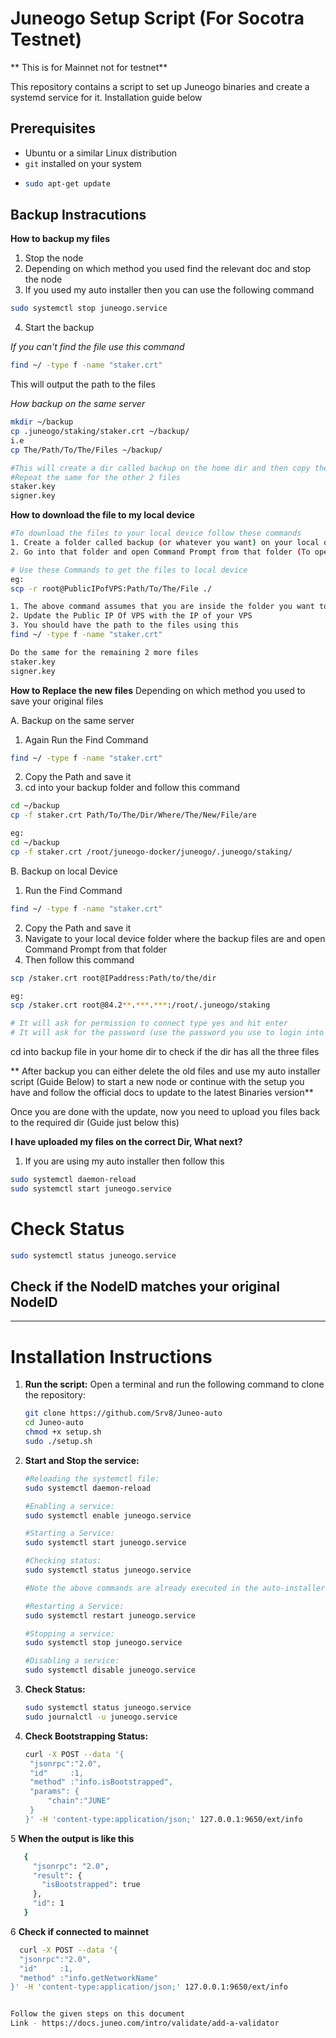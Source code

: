 # Juneogo Setup Script (For Socotra Testnet) 
** This is for Mainnet not for testnet**

This repository contains a script to set up Juneogo binaries and create a systemd service for it.
Installation guide below

## Prerequisites

- Ubuntu or a similar Linux distribution
- `git` installed on your system
- ```bash
  sudo apt-get update

## Backup Instracutions

**How to backup my files**
1. Stop the node
2. Depending on which method you used find the relevant doc and stop the node
3. If you used my auto installer then you can use the following command
```bash
sudo systemctl stop juneogo.service
```
4. Start the backup

*If you can't find the file use this command*
```bash
find ~/ -type f -name "staker.crt"
```
This will output the path to the files

*How backup on the same server*
```bash
mkdir ~/backup
cp .juneogo/staking/staker.crt ~/backup/
i.e
cp The/Path/To/The/Files ~/backup/

#This will create a dir called backup on the home dir and then copy the files from the path and paste it inside the backup dir.
#Repeat the same for the other 2 files
staker.key
signer.key
```

**How to download the file to my local device**
```bash
#To download the files to your local device follow these commands
1. Create a folder called backup (or whatever you want) on your local device
2. Go into that folder and open Command Prompt from that folder (To open command Prompt from within file manager, jut type "cmd" in the address bar and it will open cmd from that folder

# Use these Commands to get the files to local device
eg:
scp -r root@PublicIPofVPS:Path/To/The/File ./

1. The above command assumes that you are inside the folder you want to download the files on.
2. Update the Public IP Of VPS with the IP of your VPS
3. You should have the path to the files using this
find ~/ -type f -name "staker.crt"

Do the same for the remaining 2 more files
staker.key
signer.key
```

**How to Replace the new files**
Depending on which method you used to save your original files

A. Backup on the same server
1. Again Run the Find Command
```bash
find ~/ -type f -name "staker.crt"
```
2. Copy the Path and save it
3. cd into your backup folder and follow this command
```bash
cd ~/backup
cp -f staker.crt Path/To/The/Dir/Where/The/New/File/are

eg:
cd ~/backup
cp -f staker.crt /root/juneogo-docker/juneogo/.juneogo/staking/
```

B. Backup on local Device
1. Run the Find Command
```bash
find ~/ -type f -name "staker.crt"
```
2. Copy the Path and save it
3. Navigate to your local device folder where the backup files  are and open Command Prompt from that folder
4. Then follow this command
```bash
scp /staker.crt root@IPaddress:Path/to/the/dir

eg:
scp /staker.crt root@84.2**.***.***:/root/.juneogo/staking

# It will ask for permission to connect type yes and hit enter
# It will ask for the password (use the password you use to login into the VPS)
```

cd into backup file in your home dir to check if the dir has all the three files


** After backup you can either delete the old files and use my auto installer script (Guide Below) to start a new node or continue with the setup you have and follow the official docs to update to the latest Binaries version**

Once you are done with the update, now you need to upload you files back to the required dir (Guide just below this)

**I have uploaded my files on the correct Dir, What next?**
1. If you are using my auto installer then follow this
```bash
sudo systemctl daemon-reload
sudo systemctl start juneogo.service
```

# Check Status
```bash
sudo systemctl status juneogo.service
```

## Check if the NodeID matches your original NodeID

__________________________________________________________________________________

# Installation Instructions

1. **Run the script:**
   Open a terminal and run the following command to clone the repository:
   ```bash
   git clone https://github.com/Srv8/Juneo-auto
   cd Juneo-auto
   chmod +x setup.sh
   sudo ./setup.sh

2. **Start and Stop the service:**
   ```bash
   #Reloading the systemctl file:
   sudo systemctl daemon-reload

   #Enabling a service:
   sudo systemctl enable juneogo.service

   #Starting a Service:
   sudo systemctl start juneogo.service

   #Checking status:
   sudo systemctl status juneogo.service

   #Note the above commands are already executed in the auto-installer, this is noted for future uses.

   #Restarting a Service:
   sudo systemctl restart juneogo.service

   #Stopping a service:
   sudo systemctl stop juneogo.service

   #Disabling a service:
   sudo systemctl disable juneogo.service

3. **Check Status:**
   ```bash
   sudo systemctl status juneogo.service
   sudo journalctl -u juneogo.service

4. **Check Bootstrapping Status:**
   ```bash
   curl -X POST --data '{
    "jsonrpc":"2.0",
    "id"     :1,
    "method" :"info.isBootstrapped",
    "params": {
        "chain":"JUNE"
    }
   }' -H 'content-type:application/json;' 127.0.0.1:9650/ext/info

5 **When the output is like this**
```bash
   {
     "jsonrpc": "2.0",
     "result": {
       "isBootstrapped": true
     },
     "id": 1
   }
```

   6 **Check if connected to mainnet**
  ```bash
    curl -X POST --data '{
    "jsonrpc":"2.0",
    "id"     :1,
    "method" :"info.getNetworkName"
}' -H 'content-type:application/json;' 127.0.0.1:9650/ext/info


Follow the given steps on this document
Link - https://docs.juneo.com/intro/validate/add-a-validator
   


